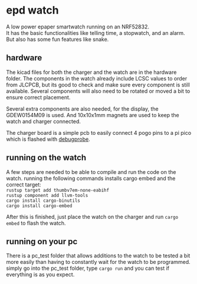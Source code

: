 # epd watch
A low power epaper smartwatch running on an NRF52832.  
It has the basic functionalities like telling time, a stopwatch, and an alarm. But also has some fun features like snake.

## hardware
The kicad files for both the charger and the watch are in the hardware folder. The components in the watch already include LCSC values to order from JLCPCB, but its good to check and make sure every component is still available. Several components will also need to be rotated or moved a bit to ensure correct placement. 

Several extra components are also needed, for the display, the GDEW0154M09 is used. And 10x10x1mm magnets are used to keep the watch and charger connected. 

The charger board is a simple pcb to easily connect 4 pogo pins to a pi pico which is flashed with [debugprobe](github.com/raspberrypi/debugprobe).

## running on the watch
A few steps are needed to be able to compile and run the code on the watch. running the following commands installs cargo embed and the correct target:  
```rustup target add thumbv7em-none-eabihf```  
```rustup component add llvm-tools```  
```cargo install cargo-binutils```  
```cargo install cargo-embed```

After this is finished, just place the watch on the charger and run ```cargo embed``` to flash the watch. 

## running on your pc
There is a pc_test folder that allows additions to the watch to be tested a bit more easily than having to constantly wait for the watch to be programmed. simply go into the pc_test folder, type ```cargo run``` and you can test if everything is as you expect.